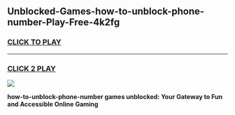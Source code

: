 
## Unblocked-Games-how-to-unblock-phone-number-Play-Free-4k2fg
<h3>
<a href="https://premium76.site?title=how-to-unblock-phone-number&ref=12A">CLICK TO PLAY</a></h3>
<hr>

<h3>
<a href="https://premium76.site?title=how-to-unblock-phone-number&ref=12A">CLICK 2 PLAY</a>
  
</h3>

<a href="https://premium76.site?title=how-to-unblock-phone-number&ref=12A"><img src="https://clearcache.store/games.png"></a>


**how-to-unblock-phone-number games unblocked: Your Gateway to Fun and Accessible Online Gaming**
